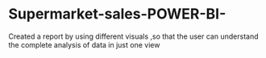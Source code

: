 # Supermarket-sales-POWER-BI-
Created a report by using different visuals ,so that the user can understand the complete analysis of data in just one view
